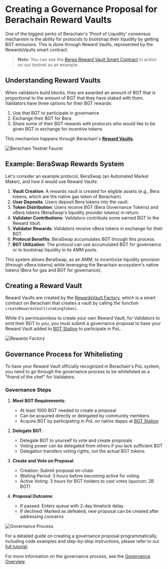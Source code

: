 # Creating a Governance Proposal for Berachain Reward Vaults

One of the biggest perks of Berachain's 'Proof of Liquidity' consensus mechanism is the ability for protocols to bootstrap their liquidity by getting BGT emissions. This is done through Reward Vaults, represented by the RewardsVaults smart contract.

> **Note:** You can see the [Berps Reward Vault Smart Contract](https://bartio.beratrail.io/address/0xC5Cb3459723B828B3974f7E58899249C2be3B33d) in action on our testnet as an example.

## Understanding Reward Vaults

When validators build blocks, they are awarded an amount of BGT that is proportional to the amount of BGT that they have staked with them. Validators have three options for their BGT rewards:
1. Use that BGT to participate in governance
2. Exchange their BGT for Bera
3. Share some of their BGT rewards with protocols who would like to be given BGT in exchange for incentive tokens

This mechanism happens through Berachain's [**Reward Vaults**](https://docs.berachain.com/developers/contracts/rewards-vault).

![Berachain Testnet Faucet](/assets/gauges-incentives.png)

## Example: BeraSwap Rewards System

Let's consider an example protocol, BeraSwap (an Automated Market Maker), and how it would use Reward Vaults:

1. **Vault Creation**: A rewards vault is created for eligible assets (e.g., Bera tokens, which are the native gas token of Berachain).
2. **User Deposits**: Users deposit Bera tokens into the vault.
3. **Token Distribution**: Users receive BGT (Bera Governance Tokens) and vBera tokens (BeraSwap's liquidity provider tokens) in return.
4. **Validator Contributions**: Validators contribute some earned BGT to the Reward Vault.
5. **Validator Rewards**: Validators receive vBera tokens in exchange for their BGT.
6. **Protocol Benefits**: BeraSwap accumulates BGT through this process.
7. **BGT Utilization**: The protocol can use accumulated BGT for governance or to bootstrap liquidity in its AMM pools.

This system allows BeraSwap, as an AMM, to incentivize liquidity provision (through vBera tokens) while leveraging the Berachain ecosystem's native tokens (Bera for gas and BGT for governance).

## Creating a Reward Vault

Reward Vaults are created by the [RewardsVault Factory](https://bartio.beratrail.io/address/0x2B6e40f65D82A0cB98795bC7587a71bfa49fBB2B), which is a smart contract on Berachain that creates a vault by calling the function `createRewardsVault(stakingToken)`.

While it's permissionless to create your own Reward Vault, for Validators to emit their BGT to you, you must submit a governance proposal to have your Reward Vault added to [BGT Station](https://bartio.station.berachain.com/gauge) to participate in PoL.

![Rewards Factory](/assets/rewards-vault-creation.png)

## Governance Process for Whitelisting

To have your Reward Vault officially recognized in Berachain's PoL system, you need to go through the governance process to be whitelisted as a "friend of the chef" for Validators.

### Governance Steps

1. **Meet BGT Requirements**: 
   - At least 1000 BGT needed to create a proposal
   - Can be acquired directly or delegated by community members
   - Acquire BGT by participating in PoL on native dapps at [BGT Station](https://bartio.station.berachain.com/gauge)

2. **Delegate BGT**:
   - Delegate BGT to yourself to vote and create proposals
   - Voting power can be delegated from others if you lack sufficient BGT
   - Delegation transfers voting rights, not the actual BGT tokens

3. **Create and Vote on Proposal**:
   - Creation: Submit proposal on-chain
   - Waiting Period: 3 hours before becoming active for voting
   - Active Voting: 3 hours for BGT holders to cast votes (quorum: 2B BGT)

4. **Proposal Outcome**:
   - If passed: Enters queue with 2-day timelock delay
   - If declined: Marked as defeated, new proposal can be created after addressing concerns

![Governance Process](/assets/governance-process.png)

For a detailed guide on creating a governance proposal programmatically, including code examples and step-by-step instructions, please refer to our [full tutorial](https://github.com/berachain/rewards-vault-tutorial).

For more information on the governance process, see the [Governance Overview](/learn/governance/).